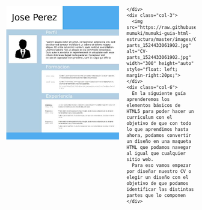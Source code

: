 <div></div>
<div class="container">
  <div class="row">
    <div class="col-3">
      <img src="https://raw.githubusercontent.com/smartedu-mumuki/mumuki-guia-html-estructura/master/images/CV_1524432992193.jpg" alt="CV_1524432992193.jpg" width="300" height="auto" style="float: left; margin-right:20px;">
      
    </div>
    <div class="col-3">
      <img src="https://raw.githubusercontent.com/smartedu-mumuki/mumuki-guia-html-estructura/master/images/CV-parts_1524433061902.jpg" alt="CV-parts_1524433061902.jpg" width="300" height="auto" style="float: left; margin-right:20px;">
    </div>
    <div class="col-6">
      En la siguiente guía aprenderemos los elementos básicos de HTML5 para poder hacer un curriculum con el objetivo de que con todo lo que aprendimos hasta ahora, podamos convertir un diseño en una maqueta HTML que podamos navegar al igual que cualquier sitio web.
      Para eso vamos empezar por diseñar nuestro CV o elegir un diseño con el objetivo de que podamos identificar las distintas partes que lo componen 
    </div>
  </div>
</div>